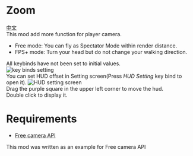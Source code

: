 # Zoom
[中文](md_resource/ZH_README.md)  
This mod add more function for player camera.
- Free mode: You can fly as Spectator Mode within render distance.
- FPS+ mode: Turn your head but do not change your walking direction.

All keybinds have not been set to initial values.  
![key binds setting](https://cdn.modrinth.com/data/qtyxnYgB/images/5b4ed11e3fce7eb43c225c5423a7733c7ce12c78.png)  
You can set HUD offset in Setting screen(Press _HUD Setting_ key bind to open it).
![HUD setting screen](https://cdn.modrinth.com/data/qtyxnYgB/images/99e08173abe6ee0e0ec539888b834ee05660a14b.png)  
Drag the purple square in the upper left corner to move the hud.  
Double click to display it.

# Requirements
- [Free camera API](https://modrinth.com/mod/free-camera-api)

This mod was written as an example for Free camera API